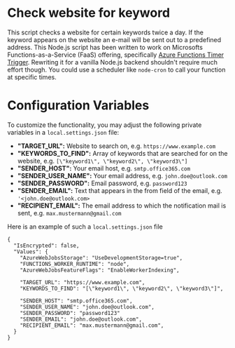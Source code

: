 # Check website for keyword
This script checks a website for certain keywords twice a day. If the keyword appears on the website an e-mail will be sent out to a predefined address. This Node.js script has been written to work on Microsofts Functions-as-a-Service (FaaS) offering, specifically [Azure Functions Timer Trigger](https://learn.microsoft.com/en-us/azure/azure-functions/functions-bindings-timer). Rewriting it for a vanilla Node.js backend shouldn't require much effort though. You could use a scheduler like ```node-cron``` to call your function at specific times.

# Configuration Variables
To customize the functionality, you may adjust the following private variables in a ```local.settings.json``` file:

- **"TARGET_URL":** Website to search on, e.g. `https://www.example.com`
- **"KEYWORDS_TO_FIND":** Array of keywords that are searched for on the website, e.g. `[\"keyword1\", \"keyword2\", \"keyword3\"]`
- **"SENDER_HOST":** Your email host, e.g. `smtp.office365.com`
- **"SENDER_USER_NAME":** Your email address, e.g. `john.doe@outlook.com`
- **"SENDER_PASSWORD":** Email password, e.g. `password123`
- **"SENDER_EMAIL":** Text that appears in the from field of the email, e.g. `'<john.doe@outlook.com>`
- **"RECIPIENT_EMAIL":** The email address to which the notification mail is sent, e.g. `max.mustermann@gmail.com`

Here is an example of such a ```local.settings.json``` file

```
{
  "IsEncrypted": false,
  "Values": {
    "AzureWebJobsStorage": "UseDevelopmentStorage=true",
    "FUNCTIONS_WORKER_RUNTIME": "node",
    "AzureWebJobsFeatureFlags": "EnableWorkerIndexing",
    
    "TARGET_URL": "https://www.example.com",
    "KEYWORDS_TO_FIND": "[\"keyword1\", \"keyword2\", \"keyword3\"]",

    "SENDER_HOST": "smtp.office365.com",
    "SENDER_USER_NAME": "john.doe@outlook.com",
    "SENDER_PASSWORD": "password123"
    "SENDER_EMAIL": "john.doe@outlook.com",
    "RECIPIENT_EMAIL": "max.mustermann@gmail.com",
  }
}
```